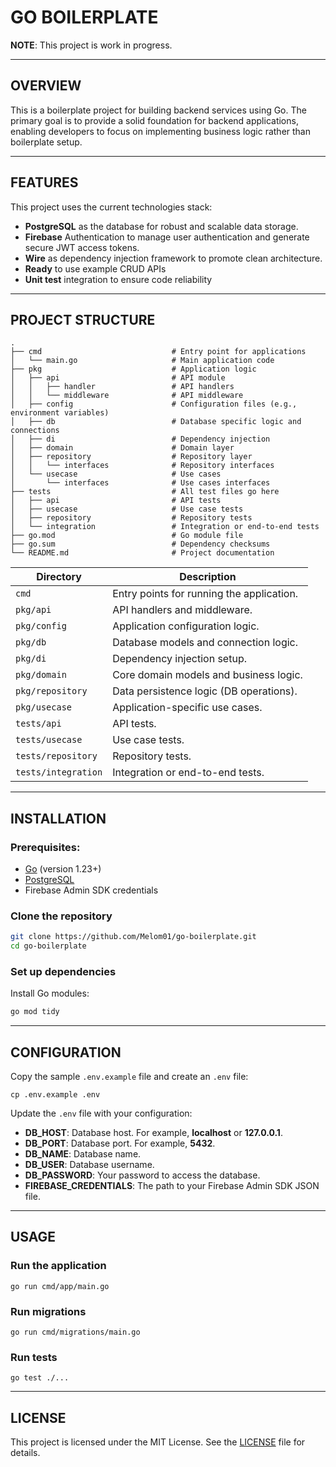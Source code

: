 # GO BOILERPLATE

**NOTE**: This project is work in progress.

---

## OVERVIEW

This is a boilerplate project for building backend services using Go. The primary goal is to provide a solid foundation 
for backend applications, enabling developers to focus on implementing business logic rather than boilerplate setup.

---

## FEATURES

This project uses the current technologies stack:

- **PostgreSQL** as the database for robust and scalable data storage.
- **Firebase** Authentication to manage user authentication and generate secure JWT access tokens.
- **Wire** as dependency injection framework to promote clean architecture.
- **Ready** to use example CRUD APIs
- **Unit test** integration to ensure code reliability

---

## PROJECT STRUCTURE

```
.
├── cmd                             # Entry point for applications
│   └── main.go                     # Main application code
├── pkg                             # Application logic
│   ├── api                         # API module
│   │   ├── handler                 # API handlers
│   │   └── middleware              # API middleware
│   ├── config                      # Configuration files (e.g., environment variables)
│   ├── db                          # Database specific logic and connections
│   ├── di                          # Dependency injection  
│   ├── domain                      # Domain layer
│   ├── repository                  # Repository layer  
│   │   └── interfaces              # Repository interfaces
│   └── usecase                     # Use cases  
│       └── interfaces              # Use cases interfaces 
├── tests                           # All test files go here
│   ├── api                         # API tests
│   ├── usecase                     # Use case tests
│   ├── repository                  # Repository tests
│   └── integration                 # Integration or end-to-end tests
├── go.mod                          # Go module file
├── go.sum                          # Dependency checksums
└── README.md                       # Project documentation
```

| Directory           | Description                               |
|---------------------|-------------------------------------------|
| `cmd`               | Entry points for running the application. |
| `pkg/api`           | API handlers and middleware.              |
| `pkg/config`        | Application configuration logic.          |
| `pkg/db`            | Database models and connection logic.     |
| `pkg/di`            | Dependency injection setup.               |
| `pkg/domain`        | Core domain models and business logic.    |
| `pkg/repository`    | Data persistence logic (DB operations).   |
| `pkg/usecase`       | Application-specific use cases.           |
| `tests/api`         | API tests.                                |
| `tests/usecase`     | Use case tests.                           |
| `tests/repository`  | Repository tests.                         |
| `tests/integration` | Integration or end-to-end tests.          |

---

## INSTALLATION

### Prerequisites:

- [Go](https://golang.org/dl/) (version 1.23+)
- [PostgreSQL](https://www.postgresql.org/)
- Firebase Admin SDK credentials

### Clone the repository

```bash
git clone https://github.com/Melom01/go-boilerplate.git
cd go-boilerplate
```

### Set up dependencies
Install Go modules:

```bash
go mod tidy
```

---

## CONFIGURATION

Copy the sample `.env.example` file and create an `.env` file:

```shell
cp .env.example .env
```

Update the `.env` file with your configuration:
- **DB_HOST**: Database host. For example, **localhost** or **127.0.0.1**.
- **DB_PORT**: Database port. For example, **5432**.
- **DB_NAME**: Database name.
- **DB_USER**: Database username.
- **DB_PASSWORD**: Your password to access the database.
- **FIREBASE_CREDENTIALS**: The path to your Firebase Admin SDK JSON file.

---

## USAGE

### Run the application

```shell
go run cmd/app/main.go
```

### Run migrations

```shell
go run cmd/migrations/main.go
```

### Run tests

```shell
go test ./...
```

---

## LICENSE

This project is licensed under the MIT License. See the [LICENSE](LICENSE) file for details.

